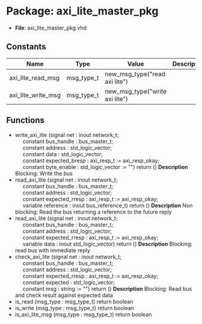 # Package: axi_lite_master_pkg

- **File**: axi_lite_master_pkg.vhd
## Constants

| Name               | Type       | Value                           | Description |
| ------------------ | ---------- | ------------------------------- | ----------- |
| axi_lite_read_msg  | msg_type_t |  new_msg_type("read axi lite")  |             |
| axi_lite_write_msg | msg_type_t |  new_msg_type("write axi lite") |             |
## Functions
- write_axi_lite <font id="function_arguments">(signal net : inout network_t;<br><span style="padding-left:20px"> constant bus_handle : bus_master_t;<br><span style="padding-left:20px"> constant address : std_logic_vector;<br><span style="padding-left:20px"> constant data : std_logic_vector;<br><span style="padding-left:20px"> constant expected_bresp : axi_resp_t := axi_resp_okay;<br><span style="padding-left:20px"> constant byte_enable : std_logic_vector := "") </font> <font id="function_return">return ()</font>
**Description**
Blocking: Write the bus
- read_axi_lite <font id="function_arguments">(signal net : inout network_t;<br><span style="padding-left:20px"> constant bus_handle : bus_master_t;<br><span style="padding-left:20px"> constant address : std_logic_vector;<br><span style="padding-left:20px"> constant expected_rresp : axi_resp_t := axi_resp_okay;<br><span style="padding-left:20px"> variable reference : inout bus_reference_t) </font> <font id="function_return">return ()</font>
**Description**
Non blocking: Read the bus returning a reference to the future reply
- read_axi_lite <font id="function_arguments">(signal net : inout network_t;<br><span style="padding-left:20px"> constant bus_handle : bus_master_t;<br><span style="padding-left:20px"> constant address : std_logic_vector;<br><span style="padding-left:20px"> constant expected_rresp : axi_resp_t := axi_resp_okay;<br><span style="padding-left:20px"> variable data : inout std_logic_vector) </font> <font id="function_return">return ()</font>
**Description**
Blocking: read bus with immediate reply
- check_axi_lite <font id="function_arguments">(signal net : inout network_t;<br><span style="padding-left:20px"> constant bus_handle : bus_master_t;<br><span style="padding-left:20px"> constant address : std_logic_vector;<br><span style="padding-left:20px"> constant expected_rresp : axi_resp_t := axi_resp_okay;<br><span style="padding-left:20px"> constant expected : std_logic_vector;<br><span style="padding-left:20px"> constant msg : string := "") </font> <font id="function_return">return ()</font>
**Description**
Blocking: Read bus and check result against expected data
- is_read <font id="function_arguments">(msg_type : msg_type_t) </font> <font id="function_return">return boolean </font>
- is_write <font id="function_arguments">(msg_type : msg_type_t) </font> <font id="function_return">return boolean </font>
- is_axi_lite_msg <font id="function_arguments">(msg_type : msg_type_t) </font> <font id="function_return">return boolean </font>
